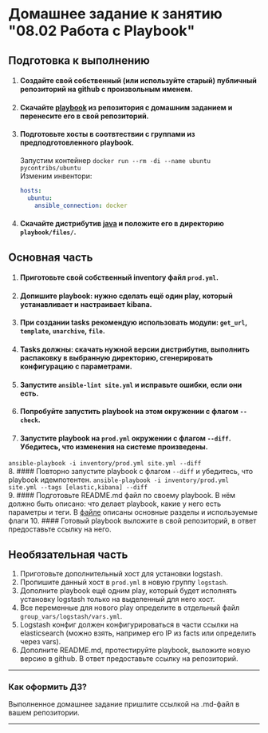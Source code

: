 # Домашнее задание к занятию "08.02 Работа с Playbook"

## Подготовка к выполнению
1. #### Создайте свой собственный (или используйте старый) публичный репозиторий на github с произвольным именем.
2. #### Скачайте [playbook](./playbook/) из репозитория с домашним заданием и перенесите его в свой репозиторий.
3. #### Подготовьте хосты в соотвтествии с группами из предподготовленного playbook.
    Запустим контейнер `docker run --rm -di --name ubuntu pycontribs/ubuntu`  
    Изменим инвентори:  
    ```yaml
    hosts:
      ubuntu:
        ansible_connection: docker
    ```
4. #### Скачайте дистрибутив [java](https://www.oracle.com/java/technologies/javase-jdk11-downloads.html) и положите его в директорию `playbook/files/`. 

## Основная часть
1. #### Приготовьте свой собственный inventory файл `prod.yml`.
2. #### Допишите playbook: нужно сделать ещё один play, который устанавливает и настраивает kibana.
3. #### При создании tasks рекомендую использовать модули: `get_url`, `template`, `unarchive`, `file`.
4. #### Tasks должны: скачать нужной версии дистрибутив, выполнить распаковку в выбранную директорию, сгенерировать конфигурацию с параметрами.
5. #### Запустите `ansible-lint site.yml` и исправьте ошибки, если они есть.
6. #### Попробуйте запустить playbook на этом окружении с флагом `--check`.
7. #### Запустите playbook на `prod.yml` окружении с флагом `--diff`. Убедитесь, что изменения на системе произведены.
  ```ansible-playbook -i inventory/prod.yml site.yml --diff```  
8. #### Повторно запустите playbook с флагом `--diff` и убедитесь, что playbook идемпотентен.
  ```ansible-playbook -i inventory/prod.yml site.yml --tags [elastic,kibana] --diff```     
9. #### Подготовьте README.md файл по своему playbook. В нём должно быть описано: что делает playbook, какие у него есть параметры и теги.
   В [файле](playbook/README.md) описаны основные разделы и используемые флаги
10. #### Готовый playbook выложите в свой репозиторий, в ответ предоставьте ссылку на него.

## Необязательная часть

1. Приготовьте дополнительный хост для установки logstash.
2. Пропишите данный хост в `prod.yml` в новую группу `logstash`.
3. Дополните playbook ещё одним play, который будет исполнять установку logstash только на выделенный для него хост.
4. Все переменные для нового play определите в отдельный файл `group_vars/logstash/vars.yml`.
5. Logstash конфиг должен конфигурироваться в части ссылки на elasticsearch (можно взять, например его IP из facts или определить через vars).
6. Дополните README.md, протестируйте playbook, выложите новую версию в github. В ответ предоставьте ссылку на репозиторий.

---

### Как оформить ДЗ?

Выполненное домашнее задание пришлите ссылкой на .md-файл в вашем репозитории.

---
